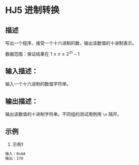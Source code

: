 # HJ5 进制转换

## 描述

写出一个程序，接受一个十六进制的数，输出该数值的十进制表示。

数据范围：保证结果在 $1 \leq n \leq 2^{31} −1$

## 输入描述：

输入一个十六进制的数值字符串。

## 输出描述：

输出该数值的十进制字符串。不同组的测试用例用 `\n` 隔开。

## 示例

1. 示例1

```txt
输入：0xAA
输出：170
```
